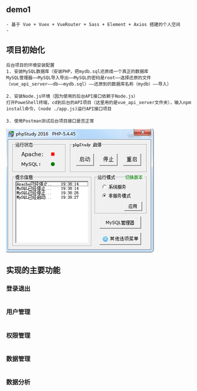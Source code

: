 ## demo1
```
- 基于 Vue + Vuex + VueRouter + Sass + Element + Axios 搭建的个人空间
- 
```
## 项目初始化
```
后台项目的环境安装配置
1. 安装MySQL数据库（安装PHP，把mydb.sql还原成一个真正的数据库
MySQL管理器——MySQL导入导出——MySQL的密码是root——选择还原的文件（vue_api_server——db——mydb.sql）——还原到的数据库名称（mydb）——导入）

2. 安装Node.js环境（因为使用的后台API接口依赖于Node.js）
打开PoweShell终端，cd到后台的API项目（这里用的是vue_api_server文件夹），输入npm install命令，(node ./app.js)运行API接口项目

3. 使用Postman测试后台项目接口是否正常
```
![PHP](https://github.com/zhenyuanshen/hailuVue-project/blob/master/images/1.png)
## 实现的主要功能
### 登录退出
```

```
### 用户管理
```

```
### 权限管理
```

```
### 数据管理
```

```
### 数据分析
```

```
